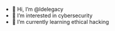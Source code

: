 - 👋 Hi, I’m @ldelegacy
- 👀 I’m interested in cybersecurity
- 🌱 I’m currently learning ethical hacking


<!---
ldelegacy/ldelegacy is a ✨ special ✨ repository because its `README.md` (this file) appears on your GitHub profile.
You can click the Preview link to take a look at your changes.
--->
